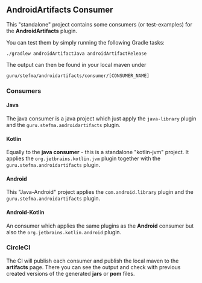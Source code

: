 ## AndroidArtifacts Consumer
This "standalone" project contains some consumers (or test-examples) for the **AndroidArtifacts** plugin.

You can test them by simply running the following Gradle tasks:
```
./gradlew androidArtifactJava androidArtifactRelease
```
The output can then be found in your local maven under
```
guru/stefma/androidartifacts/consumer/[CONSUMER_NAME]
```

### Consumers
#### Java
The java consumer is a java project which just apply the `java-library` plugin 
and the `guru.stefma.androidartifacts` plugin.

#### Kotlin
Equally to the **java consumer** - this is a standalone "kotlin-jvm" project.
It applies the `org.jetbrains.kotlin.jvm` plugin together with the `guru.stefma.androidartifacts` plugin.

#### Android
This "Java-Android" project applies the `com.android.library` plugin 
and the `guru.stefma.androidartifacts` plugin.

#### Android-Kotlin
An consumer which applies the same plugins as the **Android** consumer 
but also the `org.jetbrains.kotlin.android` plugin.

### CircleCI
The CI will publish each consumer and publish the local maven
to the **artifacts** page.
There you can see the output and check with previous created versions of the 
generated **jars** or **pom** files.

